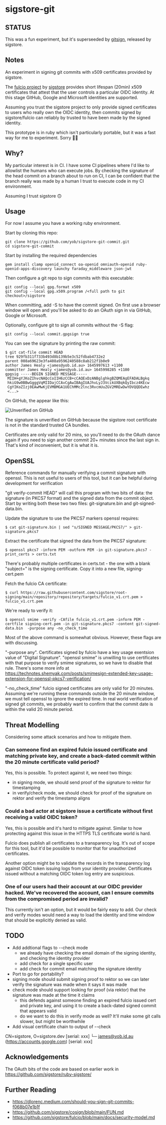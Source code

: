 # sigstore-git

## STATUS

This was a fun experiment, but it's superseeded by
[gitsign](https://github.com/sigstore/gitsign), released by sigstore.

## Notes

An experiment in signing git commits with x509 certificates provided by sigstore.

The [fulcio project](https://github.com/sigstore/fulcio) by
[sigstore](https://www.sigstore.dev/) provides short lifespan (20min) x509
certificates that attest that the user controls a particular OIDC identity. At
this stage GitHub, Google and Microsoft identities are supported.

Assuming you trust the sigstore project to only provide signed certificates to users
who really own the OIDC identity, then commits signed by sigstore/fulcio can reliably
by trusted to have been made by the signed identity.

This prototype is in ruby which isn't particularly portable, but it was a fast way
for me to experiment. Sorry 🤷‍♂️

## Why?

My particular interest is in CI. I have some CI pipelines where I'd like to allowlist
the humans who can execute jobs. By checking the signature of the head commit
on a branch about to run on CI, I can be confident that the branch really was
made by a human I trust to execute code in my CI environment.

Assuming I trust sigstore 🙃

## Usage

For now I assume you have a working ruby environment.

Start by cloning this repo:

    git clone https://github.com/yob/sigstore-git-commit.git
    cd sigstore-git-commit

Start by installing the required dependencies

    gem install clamp openid_connect oa-openid omniauth-openid ruby-openid-apps-discovery launchy faraday_middleware json-jwt

Then configure a git repo to sign commits with this executable:

    git config --local gpg.format x509
    git config --local gpg.x509.program /<full path to git checkout>/sigstore

When committing, add -S to have the commit signed. On first use a browser window will open and you'll
be asked to do an OAuth sign in via GitHub, Google or Microsoft.

Optionally, configure git to sign all commits without the -S flag:

    git config --local commit.gpgsign true

You can see the signature by printing the raw commit:

    $ git cat-file commit HEAD
    tree 929fb311f733b493d8b139b5e3c52fdbab4732e2
    parent 008a69623e3fa408a9596240588c8ab212f1b0e9
    author James Healy <james@yob.id.au> 1645997613 +1100
    committer James Healy <james@yob.id.au> 1645998285 +1100
    gpgsig -----BEGIN SIGNED MESSAGE-----
     MIIH+gYJKoZIhvcNAQcCoIIH6zCCB+cCAQExDzANBglghkgBZQMEAgEFADALBgkq
     hkiG9w0BBwGgggVqMIIDajCCAvCgAwIBAgIUAJhvLyJ3VcikUXBqkQyIbcz4KEcw
     CgYIKoZIzj0EAwMwKjEVMBMGA1UEChMMc2lnc3RvcmUuZGV2MREwDwYDVQQDEwhz
     <...>

On GitHub, the appear like this:

![Unverified on GitHub](/images/github-unverified.png)

The signature is unverified on GitHub because the sigstore root certificate is not in the standard
trusted CA bundles.

Certificates are only valid for 20 mins, so you'll need to do the OAuth dance again if you
need to sign another commit 20+ minutes since the last sign in. That's kind of inconvenient, but
it is what it is.

## OpenSSL

Reference commands for manually verifying a commit signature with openssl. This is not useful to users of
this tool, but it can be helpful during development for verification

"git verify-commit HEAD" will call this program with two bits of data: the
signature (in PKCS7 format) and the signed data from the commit object. Start
by writing both these two two files: git-signature.bin and git-signed-data.bin.

Update the signature to use the PKCS7 markers openssl requires:

    $ cat git-signature.bin | sed "s/SIGNED MESSAGE/PKCS7/" > git-signature.pkcs7

Extract the certificate that signed the data from the PKCS7 signature:

    $ openssl pkcs7 -inform PEM -outform PEM -in git-signature.pkcs7 -print_certs > certs.txt

There's probably multiple certificates in certs.txt - the one with a blank
"subject=" is the signing certificate. Copy it into a new file,
signing-cert.pem

Fetch the fulcio CA certificate:

    $ curl https://raw.githubusercontent.com/sigstore/root-signing/main/repository/repository/targets/fulcio_v1.crt.pem > fulcio_v1.crt.pem

We're ready to verify it:

    $ openssl smime -verify -CAfile fulcio_v1.crt.pem -inform PEM -certfile signing-cert.pem -in git-signature.pkcs7 -content git-signed-data.bin  -purpose any -no_check_time

Most of the above command is somewhat obvious. However, these flags are with discussing.

"-purpose any". Certificates signed by fulcio have a key usage exentsion value
of "Digital Signature". "openssl smime" is unwilling to use certificates with
that purpose to verify smime signatures, so we have to disable that rule.
There's some more info at https://technotes.shemyak.com/posts/smimesign-extended-key-usage-extension-for-openssl-pkcs7-verification/

"-no_check_time" fulcio signed certificates are only valid for 20 minutes. Assuming we're running
these commands outside the 20 minute window, we must tell openssl to ignore the expired time. In
real world verification of signed git commits, we probably want to confirm that the commit date
is within the valid 20 minute period.

## Threat Modelling

Considering some attack scenarios and how to mitigate them.

### Can someone find an expired fulcio issued certificate and matching private key, and create a back-dated commit within the 20 minute certificate valid period?

Yes, this is possible. To protect against it, we need two things:

* in signing mode, we should send proof of the signature to rektor for timestamping
* in verify/check mode, we should check for proof of the signature on rektor and verify the timestamp aligns

### Could a bad actor at sigstore issue a certificate without first receiving a valid OIDC token?

Yes, this is possible and it's hard to mitigate against. Similar to how protecting against this issue in the HTTPS TLS certificate world is hard.

Fulcio does publish all certificates to a transparency log. It's out of scope for this tool, but it'd be possible to monitor that for unauthorized certificates.

Another option might be to validate the records in the transparency log against OIDC token issuing logs from your identity provider. Certificates issued without a matching OIDC token log entry are suspicious.

### One of our users had their account at our OIDC provider hacked. We've recovered the account, can I ensure commits from the compromised period are invalid?

This currently isn't an option, but it would be fairly easy to add. Our check and verify modes would need a way to load the identity and time window that should be explicitly denied as valid.

## TODO

* Add addtional flags to --check mode
  * we already have checking the email domain of the signing identity, and checking the identity provider
  * add check for a single specific user
  * add check for commit email matching the signature identity
* Port to go for portability?
* signing mode should submit signing proof to rektor so we can later verify the signature was made when it
  says it was made
* check mode should support looking for proof (via rektor) that the signature was made at the time it claims
  * this defends against someone finding an expired fulcio issued cert and private key, and using it to create
    a back-dated signed commit that appears valid
  * do we want to do this in verify mode as well? It'll make some git calls slower, but might be worthwhile
* Add visual certificate chain to output of --check

 CN=sigstore, O=sigstore.dev [serial: xxx]
   └─ james@yob.id.au (https://accounts.google.com) [serial: xxx]

## Acknowledgements

The OAuth bits of the code are based on earlier work in https://github.com/sigstore/ruby-sigstore/

## Further Reading

* https://dlorenc.medium.com/should-you-sign-git-commits-f068b07e1b1f
* https://github.com/sigstore/cosign/blob/main/FUN.md
* https://github.com/sigstore/fulcio/blob/main/docs/security-model.md
